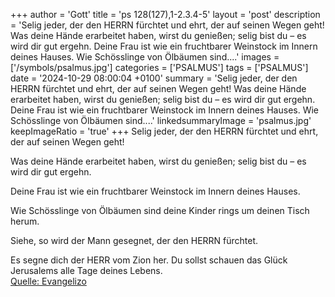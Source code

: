+++
author = 'Gott'
title = 'ps 128(127),1-2.3.4-5'
layout = 'post'
description = 'Selig jeder, der den HERRN fürchtet und ehrt,  der auf seinen Wegen geht!  Was deine Hände erarbeitet haben, wirst du genießen;  selig bist du – es wird dir gut ergehn.  Deine Frau ist wie ein fruchtbarer Weinstock  im Innern deines Hauses.   Wie Schösslinge von Ölbäumen sind....'
images = ['/symbols/psalmus.jpg']
categories = ['PSALMUS']
tags = ['PSALMUS']
date = '2024-10-29 08:00:04 +0100'
summary = 'Selig jeder, der den HERRN fürchtet und ehrt,  der auf seinen Wegen geht!  Was deine Hände erarbeitet haben, wirst du genießen;  selig bist du – es wird dir gut ergehn.  Deine Frau ist wie ein fruchtbarer Weinstock  im Innern deines Hauses.   Wie Schösslinge von Ölbäumen sind....'
linkedsummaryImage = 'psalmus.jpg'
keepImageRatio = 'true'
+++
Selig jeder, der den HERRN fürchtet und ehrt, 
der auf seinen Wegen geht!

Was deine Hände erarbeitet haben, wirst du genießen; 
selig bist du – es wird dir gut ergehn.

Deine Frau ist wie ein fruchtbarer Weinstock 
im Innern deines Hauses. 

Wie Schösslinge von Ölbäumen sind deine Kinder 
rings um deinen Tisch herum.<!--more-->

Siehe, so wird der Mann gesegnet, 
der den HERRN fürchtet.

Es segne dich der HERR vom Zion her. 
Du sollst schauen das Glück Jerusalems alle Tage deines Lebens.<br> [Quelle: Evangelizo](https://evangeliumtagfuertag.org/DE/gospel)